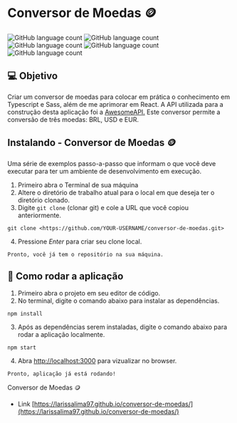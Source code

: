 # Conversor de Moedas :coin:

<!---Esses são exemplos. Veja [https://shields.io](https://shields.io/) para outras pessoas ou para personalizar este conjunto de escudos. Você pode querer incluir dependências, status do projeto e informações de licença aqui--->

![GitHub language count](https://img.shields.io/badge/GitHub-100000?style=for-the-badge&logo=github&logoColor=white)
![GitHub language count](https://img.shields.io/badge/React-20232A?style=for-the-badge&logo=react&logoColor=61DAFB)
![GitHub language count](https://img.shields.io/badge/TypeScript-007ACC?logo=typescript&logoColor=white&style=for-the-badge)
![GitHub language count](	https://img.shields.io/badge/Sass-CC6699?logo=sass&logoColor=white&style=for-the-badge)
![GitHub language count](https://img.shields.io/badge/npm-CB3837?style=for-the-badge&logo=npm&logoColor=white)
<!---

[https://img.shields.io/badge/JavaScript-323330?style=for-the-badge&logo=javascript&logoColor=F7DF1E](https://img.shields.io/badge/JavaScript-323330?style=for-the-badge&logo=javascript&logoColor=F7DF1E)

- -->

> 
> 

## 💻 Objetivo

Criar um conversor de moedas para colocar em prática o conhecimento em Typescript e Sass, além de me aprimorar em React. A API utilizada para a construção desta aplicação foi a <a href="https://docs.awesomeapi.com.br/api-de-moedas" target="_blank">AwesomeAPI.</a> Este conversor permite a conversão de três moedas: BRL, USD e EUR. 

## Instalando - Conversor de Moedas :coin:

Uma série de exemplos passo-a-passo que informam o que você deve executar para ter um ambiente de desenvolvimento em execução.

1. Primeiro abra o Terminal de sua máquina
2. Altere o diretório de trabalho atual para o local em que deseja ter o diretório clonado.
3. Digite `git clone` (clonar git) e cole a URL que você copiou anteriormente.

```
git clone <https://github.com/YOUR-USERNAME/conversor-de-moedas.git>

```

4. Pressione *Enter* para criar seu clone local.

```
Pronto, você já tem o repositório na sua máquina.

```

## 🚀 Como rodar a aplicação

1. Primeiro abra o projeto em seu editor de código.
2. No terminal, digite o comando abaixo para instalar as dependências. 

```
npm install

```

3. Após as dependências serem instaladas, digite o comando abaixo para rodar a aplicação localmente. 

```
npm start

```

4. Abra [http://localhost:3000](http://localhost:3000) para vizualizar no browser.

```
Pronto, aplicação já está rodando!

```



Conversor de Moedas :coin:

- Link
[https://larissalima97.github.io/conversor-de-moedas/](https://larissalima97.github.io/conversor-de-moedas/)












